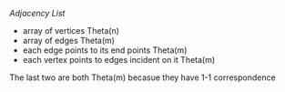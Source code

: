 *Adjacency List*

- array of vertices Theta(n)
- array of edges Theta(m)
- each edge points to its end points Theta(m)
- each vertex points to edges incident on it Theta(m)

The last two are both Theta(m) becasue they have 1-1 correspondence

